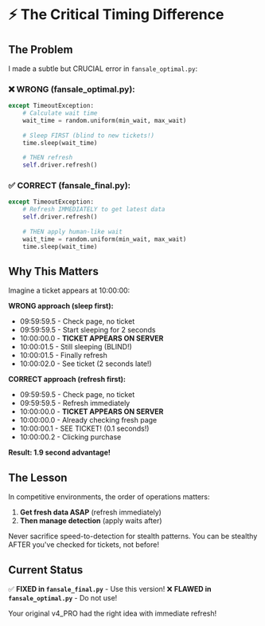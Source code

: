 # ⚡ The Critical Timing Difference

## The Problem

I made a subtle but CRUCIAL error in `fansale_optimal.py`:

### ❌ WRONG (fansale_optimal.py):
```python
except TimeoutException:
    # Calculate wait time
    wait_time = random.uniform(min_wait, max_wait)
    
    # Sleep FIRST (blind to new tickets!)
    time.sleep(wait_time)
    
    # THEN refresh
    self.driver.refresh()
```

### ✅ CORRECT (fansale_final.py):
```python
except TimeoutException:
    # Refresh IMMEDIATELY to get latest data
    self.driver.refresh()
    
    # THEN apply human-like wait
    wait_time = random.uniform(min_wait, max_wait)
    time.sleep(wait_time)
```

## Why This Matters

Imagine a ticket appears at 10:00:00:

**WRONG approach (sleep first):**
- 09:59:59.5 - Check page, no ticket
- 09:59:59.5 - Start sleeping for 2 seconds
- 10:00:00.0 - **TICKET APPEARS ON SERVER**
- 10:00:01.5 - Still sleeping (BLIND!)
- 10:00:01.5 - Finally refresh
- 10:00:02.0 - See ticket (2 seconds late!)

**CORRECT approach (refresh first):**
- 09:59:59.5 - Check page, no ticket
- 09:59:59.5 - Refresh immediately
- 10:00:00.0 - **TICKET APPEARS ON SERVER**
- 10:00:00.0 - Already checking fresh page
- 10:00:00.1 - SEE TICKET! (0.1 seconds!)
- 10:00:00.2 - Clicking purchase

**Result: 1.9 second advantage!**

## The Lesson

In competitive environments, the order of operations matters:

1. **Get fresh data ASAP** (refresh immediately)
2. **Then manage detection** (apply waits after)

Never sacrifice speed-to-detection for stealth patterns. You can be stealthy AFTER you've checked for tickets, not before!

## Current Status

✅ **FIXED in `fansale_final.py`** - Use this version!
❌ **FLAWED in `fansale_optimal.py`** - Do not use!

Your original v4_PRO had the right idea with immediate refresh!
